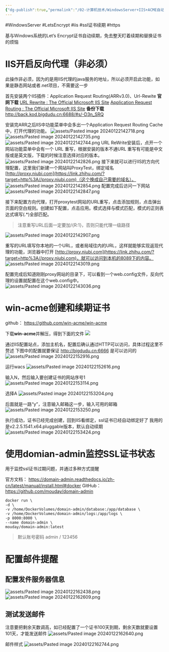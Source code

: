 ```yaml
---
{"dg-publish":true,"permalink":"/02-计算机技术/WindowsServer+IIS+ACME自动续期SSL证书/","dgPassFrontmatter":true,"created":"2024-01-22T11:45:34.479+08:00","updated":"2024-01-22T21:44:41.000+08:00"}
---
```


#WindowsServer #LetsEncrypt #iis  #ssl证书续期 #https

基与Windows系统的Let’s Encrypt证书自动续期，免去整天盯着续期和替换证书的烦恼

# IIS开启反向代理（非必须）
此操作非必须，因为的是用IIS代理的java服务的地址，所以必须开启此功能，如果是静态网站或者.net项目，不需要这一步

首先安装两个IIS插件：Application Request Routing(ARRv3.0)、Url-Rewite
**官网下载**
[URL Rewrite : The Official Microsoft IIS Site](https://www.iis.net/downloads/microsoft/url-rewrite)
[Application Request Routing : The Official Microsoft IIS Site](https://www.iis.net/downloads/microsoft/application-request-routing)
**备份下载**
http://back.kod.bigdudu.cn:6688/#s/-D3n_SRQ


安装完ARR之后IIS中功能菜单中会多出一个Application Request Routing Cache中，打开代理的功能。
![assets/Pasted image 20240122142718.png](/img/user/assets/Pasted%20image%2020240122142718.png)
![assets/Pasted image 20240122142735.png](/img/user/assets/Pasted%20image%2020240122142735.png)
![assets/Pasted image 20240122142744.png](/img/user/assets/Pasted%20image%2020240122142744.png)
URL ReWrite安装后，点开一个网站功能菜单中会有一个 URL 重写，根据安装的版本不通URL 重写有可能是中文版或是英文版，下载的时候注意选择对应的版本。
![assets/Pasted image 20240122142826.png](/img/user/assets/Pasted%20image%2020240122142826.png)
接下来就可以进行IIS的方向代理配置，这里我们新建一个网站叫ProxyTest，绑定域名 [http://proxy.niubi.com](https://link.zhihu.com/?target=http%3A//proxy.niubi.com)（这个换成自己需要的域名）。
![assets/Pasted image 20240122142854.png](/img/user/assets/Pasted%20image%2020240122142854.png)
配置完成后访问一下网站
![assets/Pasted image 20240122142847.png](/img/user/assets/Pasted%20image%2020240122142847.png)

接下来配置方向代理，打开proxytest网站的URL重写，点击添加规则，点击弹出页面的空白规则。创建如下配置，点击应用。模式选择与模式匹配，模式的正则表达式填写(.*)全部匹配。

> 注意重写URL后面一定要加/{R:1}，否则只能代理一级路径
> 

![assets/Pasted image 20240122142907.png](/img/user/assets/Pasted%20image%2020240122142907.png)

重写的URL填写你本地的一个URL，或者局域往内的URL，这样就能够实现返现代理的功能，浏览器中打开 [http://proxy.niubi.com](https://link.zhihu.com/?target=http%3A//proxy.niubi.com)，就可以访问到本机的8089下的内容。
![assets/Pasted image 20240122143019.png](/img/user/assets/Pasted%20image%2020240122143019.png)

配置完成后知道刚刚proxy网站的目录下，可以看到一个web.config文件，反向代理的设置就配置在这个web.config中。
![assets/Pasted image 20240122143036.png](/img/user/assets/Pasted%20image%2020240122143036.png)
# win-acme创建和续期证书

github： https://github.com/win-acme/win-acme

下载**win-acme**并解压，得到下面的文件
![](https://qiniu.bigdudu.cn/202401221346786.png)

通过IIS配置站点，添加主机名，配置后确认通过HTTP可以访问，具体过程这里不赘述
下图中的配置就要保证 http://bigdudu.cn:6666 是可以访问的
![assets/Pasted image 20240122152916.png](/img/user/assets/Pasted%20image%2020240122152916.png)

运行wacs
![assets/Pasted image 20240122152616.png](/img/user/assets/Pasted%20image%2020240122152616.png)


输入N，然后输入要创建证书的网站序号1
![assets/Pasted image 20240122153114.png](/img/user/assets/Pasted%20image%2020240122153114.png)

选择A
![assets/Pasted image 20240122153204.png](/img/user/assets/Pasted%20image%2020240122153204.png)

后面就是一路“y”，注意输入邮箱这一步，输入可用的邮箱
![assets/Pasted image 20240122153250.png](/img/user/assets/Pasted%20image%2020240122153250.png)

执行成功，证书已经完成创建，回到IIS看绑定，ssl证书已经自动绑定好了
我用的是v2.2.5.1541.x64.pluggable版本，默认自动续期
![assets/Pasted image 20240122153424.png](/img/user/assets/Pasted%20image%2020240122153424.png)


# 使用domian-admin监控SSL证书状态


<div class="transclusion internal-embed is-loaded"><div class="markdown-embed">




用于监控ssl证书过期问题，并通过多种方式提醒

官方文档： https://domain-admin.readthedocs.io/zh-cn/latest/manual/install.html#docker
GitHub： https://github.com/mouday/domain-admin

``` shell
docker run \
-d \
-v /home/DockerVolumes/domain-admin/database:/app/database \
-v /home/DockerVolumes/domain-admin/logs:/app/logs \
-p 8000:8000 \
--name domain-admin \
mouday/domain-admin:latest
```

> 默认账号密码 admin  /  123456


# 配置邮件提醒

## 配置发件服务器信息
![assets/Pasted image 20240122162438.png](/img/user/assets/Pasted%20image%2020240122162438.png) ![assets/Pasted image 20240122162609.png](/img/user/assets/Pasted%20image%2020240122162609.png)

## 测试发送邮件
注意要把剩余天数调高，如已经配置了一个证书100天到期，剩余天数就要设置101天，才能发送邮件
![assets/Pasted image 20240122162640.png](/img/user/assets/Pasted%20image%2020240122162640.png)

邮件样式
![assets/Pasted image 20240122162744.png](/img/user/assets/Pasted%20image%2020240122162744.png)

</div></div>
